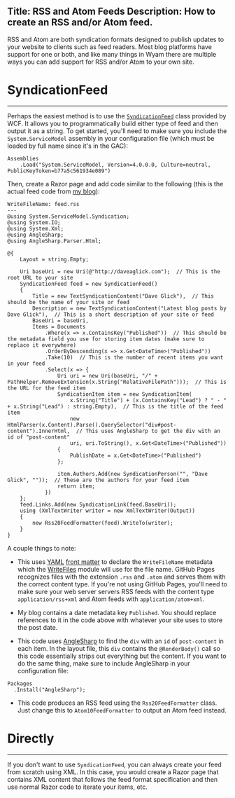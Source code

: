 Title: RSS and Atom Feeds
Description: How to create an RSS and/or Atom feed.
---
RSS and Atom are both syndication formats designed to publish updates to your website to clients such as feed readers. Most blog platforms have support for one or both, and like many things in Wyam there are multiple ways you can add support for RSS and/or Atom to your own site.

# SyndicationFeed
---

Perhaps the easiest method is to use the [`SyndicationFeed`](https://msdn.microsoft.com/en-us/library/system.servicemodel.syndication.syndicationfeed.aspx) class provided by WCF. It allows you to programmatically build either type of feed and then output it as a string. To get started, you'll need to make sure you include the `System.ServiceModel` assembly in your configuration file (which must be loaded by full name since it's in the GAC):

```
Assemblies
    .Load("System.ServiceModel, Version=4.0.0.0, Culture=neutral, PublicKeyToken=b77a5c561934e089")
```

Then, create a Razor page and add code similar to the following (this is the actual feed code from [my blog](http://daveaglick.com)):

```
WriteFileName: feed.rss
---
@using System.ServiceModel.Syndication; 
@using System.IO;
@using System.Xml;
@using AngleSharp;
@using AngleSharp.Parser.Html;

@{
    Layout = string.Empty;
    
    Uri baseUri = new Uri(@"http://daveaglick.com");  // This is the root URL to your site
    SyndicationFeed feed = new SyndicationFeed()
    {
        Title = new TextSyndicationContent("Dave Glick"),  // This should be the name of your site or feed
        Description = new TextSyndicationContent("Latest blog posts by Dave Glick"),  // This is a short description of your site or feed
        BaseUri = baseUri,
        Items = Documents
            .Where(x => x.ContainsKey("Published"))  // This should be the metadata field you use for storing item dates (make sure to replace it everywhere)
            .OrderByDescending(x => x.Get<DateTime>("Published"))
            .Take(10)  // This is the number of recent items you want in your feed
            .Select(x => {             
                Uri uri = new Uri(baseUri, "/" + PathHelper.RemoveExtension(x.String("RelativeFilePath")));  // This is the URL for the feed item
                SyndicationItem item = new SyndicationItem(
                    x.String("Title") + (x.ContainsKey("Lead") ? " - " + x.String("Lead") : string.Empty),  // This is the title of the feed item
                    new HtmlParser(x.Content).Parse().QuerySelector("div#post-content").InnerHtml,  // This uses AngleSharp to get the div with an id of "post-content"
                    uri, uri.ToString(), x.Get<DateTime>("Published"))
                {
                    PublishDate = x.Get<DateTime>("Published")
                };

                item.Authors.Add(new SyndicationPerson("", "Dave Glick", ""));  // These are the authors for your feed item
                return item;
            })
    };
    feed.Links.Add(new SyndicationLink(feed.BaseUri));
    using (XmlTextWriter writer = new XmlTextWriter(Output))
    {
        new Rss20FeedFormatter(feed).WriteTo(writer);
    }        
}
```

A couple things to note:
  - This uses [YAML](/modules/yaml) [front matter](/modules/frontmatter) to declare the `WriteFileName` metadata which the [WriteFiles](/modules/writefiles) module will use for the file name. GitHub Pages recognizes files with the extension `.rss` and `.atom` and serves them with the correct content type. If you're not using GitHub Pages, you'll need to make sure your web server servers RSS feeds with the content type `application/rss+xml` and Atom feeds with `application/atom+xml`.
  
  - My blog contains a date metadata key `Published`. You should replace references to it in the code above with whatever your site uses to store the post date.
  
  - This code uses [AngleSharp](https://github.com/FlorianRappl/AngleSharp) to find the `div` with an `id` of `post-content` in each item. In the layout file, this `div` contains the `@RenderBody()` call so this code essentially strips out everything but the content. If you want to do the same thing, make sure to include AngleSharp in your configuration file:
  
  ```
  Packages
    .Install("AngleSharp");
  ```
  
  - This code produces an RSS feed using the `Rss20FeedFormatter` class. Just change this to `Atom10FeedFormatter` to output an Atom feed instead.
  
# Directly
---

If you don't want to use `SyndicationFeed`, you can always create your feed from scratch using XML. In this case, you would create a Razor page that contains XML content that follows the feed format specification and then use normal Razor code to iterate your items, etc.
